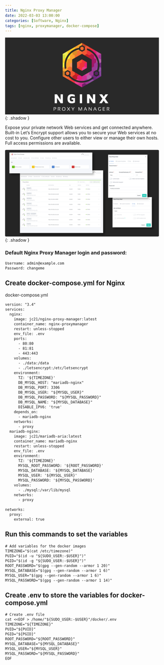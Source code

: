 ```yaml
---
title: Nginx Proxy Manager
date: 2022-03-03 13:00:00
categories: [Software, Nginx]
tags: [nginx, proxymanager, docker-compose]
---
```

<script defer data-domain="senad-d.github.io" src="https://plus.seki.ink/js/script.js"></script>
![](https://github.com/senad-d/senad-d.github.io/blob/main/_media/images/nginx-banner.png?raw=true){: .shadow }


Expose your private network Web services and get connected anywhere. Built-in Let’s Encrypt support allows you to secure your Web services at no cost to you. Configure other users to either view or manage their own hosts. Full access permissions are available.

![](https://github.com/senad-d/senad-d.github.io/blob/main/_media/images/nginx-proxy-manager-dash.png?raw=true){: .shadow }

### Default Nginx Proxy Manager login and password:
```shell
Username: admin@example.com
Password: changeme
```
## Create docker-compose.yml for Nginx
docker-compose.yml
```shell
version: "3.4"
services:
  nginx:
    image: jc21/nginx-proxy-manager:latest
    container_name: nginx-proxymanager
    restart: unless-stopped
    env_file: .env
    ports:
      - 80:80
      - 81:81
      - 443:443
    volumes:
      - ./data:/data
      - ./letsencrypt:/etc/letsencrypt
    environment:
      TZ: '${TIMEZONE}'
      DB_MYSQL_HOST: "mariadb-nginx"
      DB_MYSQL_PORT: 3306
      DB_MYSQL_USER: "${MYSQL_USER}"
      DB_MYSQL_PASSWORD: "${MYSQL_PASSWORD}"
      DB_MYSQL_NAME: "${MYSQL_DATABASE}"
      DISABLE_IPV6: 'true'
    depends_on:
      - mariadb-nginx
    networks:
      - proxy
  mariadb-nginx:
    image: jc21/mariadb-aria:latest
    container_name: mariadb-nginx
    restart: unless-stopped
    env_file: .env
    environment:
      TZ: '${TIMEZONE}'
      MYSQL_ROOT_PASSWORD: '${ROOT_PASSWORD}'
      MYSQL_DATABASE: '${MYSQL_DATABASE}'
      MYSQL_USER: '${MYSQL_USER}'
      MYSQL_PASSWORD: '${MYSQL_PASSWORD}'
    volumes:
      - ./mysql:/var/lib/mysql
    networks:
      - proxy

networks:
  proxy:
    external: true
```


## Run this commands to set the variables
```shell
# Add variables for the docker images
TIMEZONE="$(cat /etc/timezone)"
PUID="$(id -u "${SUDO_USER:-$USER}")"
PGID="$(id -g "${SUDO_USER:-$USER}")"
ROOT_PASSWORD="$(gpg --gen-random --armor 1 20)"
MYSQL_DATABASE="$(gpg --gen-random --armor 1 6)"
MYSQL_USER="$(gpg --gen-random --armor 1 6)"
MYSQL_PASSWORD="$(gpg --gen-random --armor 1 14)"
```


## Create .env to store the variables for docker-compose.yml
```shell
# Create .env file
cat <<EOF > /home/"${SUDO_USER:-$USER}"/docker/.env
TIMEZONE="${TIMEZONE}"
PUID="${PUID}"
PGID="${PGID}"
ROOT_PASSWORD="${ROOT_PASSWORD}"
MYSQL_DATABASE="${MYSQL_DATABASE}"
MYSQL_USER="${MYSQL_USER}"
MYSQL_PASSWORD="${MYSQL_PASSWORD}"
EOF
```